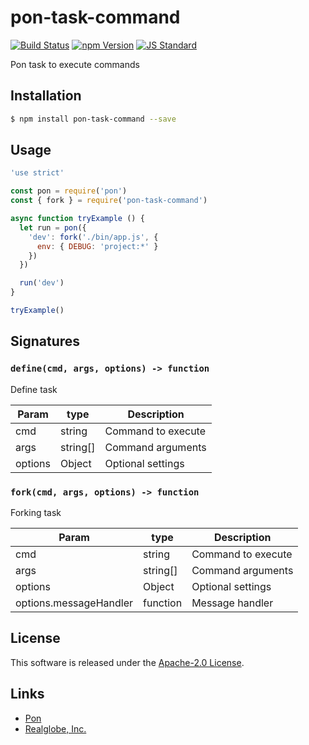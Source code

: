 pon-task-command
==========

<!---
This file is generated by ape-tmpl. Do not update manually.
--->

<!-- Badge Start -->
<a name="badges"></a>

[![Build Status][bd_travis_com_shield_url]][bd_travis_com_url]
[![npm Version][bd_npm_shield_url]][bd_npm_url]
[![JS Standard][bd_standard_shield_url]][bd_standard_url]

[bd_repo_url]: https://github.com/realglobe-Inc/pon-task-command
[bd_travis_url]: http://travis-ci.org/realglobe-Inc/pon-task-command
[bd_travis_shield_url]: http://img.shields.io/travis/realglobe-Inc/pon-task-command.svg?style=flat
[bd_travis_com_url]: http://travis-ci.com/realglobe-Inc/pon-task-command
[bd_travis_com_shield_url]: https://api.travis-ci.com/realglobe-Inc/pon-task-command.svg?token=aeFzCpBZebyaRijpCFmm
[bd_license_url]: https://github.com/realglobe-Inc/pon-task-command/blob/master/LICENSE
[bd_codeclimate_url]: http://codeclimate.com/github/realglobe-Inc/pon-task-command
[bd_codeclimate_shield_url]: http://img.shields.io/codeclimate/github/realglobe-Inc/pon-task-command.svg?style=flat
[bd_codeclimate_coverage_shield_url]: http://img.shields.io/codeclimate/coverage/github/realglobe-Inc/pon-task-command.svg?style=flat
[bd_gemnasium_url]: https://gemnasium.com/realglobe-Inc/pon-task-command
[bd_gemnasium_shield_url]: https://gemnasium.com/realglobe-Inc/pon-task-command.svg
[bd_npm_url]: http://www.npmjs.org/package/pon-task-command
[bd_npm_shield_url]: http://img.shields.io/npm/v/pon-task-command.svg?style=flat
[bd_standard_url]: http://standardjs.com/
[bd_standard_shield_url]: https://img.shields.io/badge/code%20style-standard-brightgreen.svg

<!-- Badge End -->


<!-- Description Start -->
<a name="description"></a>

Pon task to execute commands

<!-- Description End -->


<!-- Overview Start -->
<a name="overview"></a>



<!-- Overview End -->


<!-- Sections Start -->
<a name="sections"></a>

<!-- Section from "doc/guides/01.Installation.md.hbs" Start -->

<a name="section-doc-guides-01-installation-md"></a>

Installation
-----

```bash
$ npm install pon-task-command --save
```


<!-- Section from "doc/guides/01.Installation.md.hbs" End -->

<!-- Section from "doc/guides/02.Usage.md.hbs" Start -->

<a name="section-doc-guides-02-usage-md"></a>

Usage
---------

```javascript
'use strict'

const pon = require('pon')
const { fork } = require('pon-task-command')

async function tryExample () {
  let run = pon({
    'dev': fork('./bin/app.js', {
      env: { DEBUG: 'project:*' }
    })
  })

  run('dev')
}

tryExample()

```


<!-- Section from "doc/guides/02.Usage.md.hbs" End -->

<!-- Section from "doc/guides/03.Signature.md.hbs" Start -->

<a name="section-doc-guides-03-signature-md"></a>

Signatures
---------


### `define(cmd, args, options) -> function`

Define task

| Param | type | Description |
| ---- | --- | ----------- |
| cmd | string |  Command to execute |
| args | string[] |  Command arguments |
| options | Object |  Optional settings |


### `fork(cmd, args, options) -> function`

Forking task

| Param | type | Description |
| ---- | --- | ----------- |
| cmd | string |  Command to execute |
| args | string[] |  Command arguments |
| options | Object |  Optional settings |
| options.messageHandler | function |  Message handler |



<!-- Section from "doc/guides/03.Signature.md.hbs" End -->


<!-- Sections Start -->


<!-- LICENSE Start -->
<a name="license"></a>

License
-------
This software is released under the [Apache-2.0 License](https://github.com/realglobe-Inc/pon-task-command/blob/master/LICENSE).

<!-- LICENSE End -->


<!-- Links Start -->
<a name="links"></a>

Links
------

+ [Pon][pon_url]
+ [Realglobe, Inc.][realglobe,_inc__url]

[pon_url]: https://github.com/realglobe-Inc/pon
[realglobe,_inc__url]: http://realglobe.jp

<!-- Links End -->
